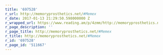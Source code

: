 ```yaml
---
title: '697528'
r_url: http://memoryprosthetics.net/#Memex
r_date: 2017-01-13 21:29:50.598000000 Z
r_wrapped_url: https://www.reading.am/p/4zmm/http://memoryprosthetics.net/#Memex
r_page_description: ''
r_page_title: http://memoryprosthetics.net/#Memex
r_title: http://memoryprosthetics.net/#Memex
r_id: '697528'
r_page_id: '511667'
---
```


